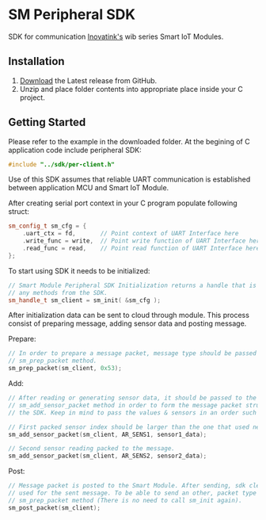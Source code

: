 # SM Peripheral SDK

SDK for communication [Inovatink's](www.inovatink.com) wib series Smart IoT Modules.

## Installation

1. [Download](https://github.com/inovatink/peripheral-c-sdk/releases) the Latest release from GitHub.
2. Unzip and place folder contents into appropriate place inside your C project.

## Getting Started

Please refer to the example in the downloaded folder. At the begining of C application code include peripheral SDK:

```c++
#include "../sdk/per-client.h"
```

Use of this SDK assumes that reliable UART communication is established between application MCU and Smart IoT Module.

After creating serial port context in your C program populate following struct:

```c++
sm_config_t sm_cfg = {
    .uart_ctx = fd,       // Point context of UART Interface here
    .write_func = write,  // Point write function of UART Interface here
    .read_func = read,    // Point read function of UART Interface here
};
```

To start using SDK it needs to be initialized:

```c++
// Smart Module Peripheral SDK Initialization returns a handle that is used to call
// any methods from the SDK.
sm_handle_t sm_client = sm_init( &sm_cfg );
```

After initialization data can be sent to cloud through module. This process consist of preparing message, adding sensor data and posting message.

Prepare:

```c++
// In order to prepare a message packet, message type should be passed to the 
// sm_prep_packet method.
sm_prep_packet(sm_client, 0x53);
```

Add:

```c++
// After reading or generating sensor data, it should be passed to the sdk using
// sm_add_sensor_packet method in order to form the message packet structure according to 
// the SDK. Keep in mind to pass the values & sensors in an order such as S1, S2, ... S10.

// First packed sensor index should be larger than the one that used next. 
sm_add_sensor_packet(sm_client, AR_SENS1, sensor1_data);

// Second sensor reading packed to the message.
sm_add_sensor_packet(sm_client, AR_SENS2, sensor2_data);
```

Post:

```c++
// Message packet is posted to the Smart Module. After sending, sdk cleans all the information 
// used for the sent message. To be able to send an other, packet type should be prepared using 
// sm_prep_packet method (There is no need to call sm_init again).
sm_post_packet(sm_client);
```